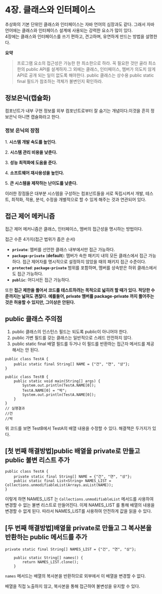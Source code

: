 # 4장. 클래스와 인터페이스
추상화의 기본 단위인 클래스와 인터페이스는 자바 언어의 심장과도 같다.
그래서 자바언어에는 클래스와 인터페이스 설계에 사용되는 강력한 요소가 많이 있다.
<br> 4장에는 클래스와 인터페이스를 쓰기 편하고, 견고하며, 유연하게 만드는 방법을 설명한다.


**요약** <br>
> 프로그램 요소의 접근성은 가능한 한 최소한으로 하라. 꼭 필요한 것만 골라 최소한의 public API를 설계하자.그 외에는 클래스, 인터페이스, 멤버가 의도치 않게 API로 공개 되는 일이 없도록 해야한다. public 클래스는 상수용 public static final 필드가 참조하는 객체가 불변인지 확인하라.




## 정보은닉(캡슐화)
  컴포넌트가 내부 구현 정보를 외부 컴포넌트로부터 잘 숨기는 개념이다.이것을 흔히 정보은닉 아니면 캡슐화라고 한다.


### 정보 은닉의 장점

1. **시스템 개발 속도를 높인다.**

2. **시스템 관리 비용을 낮춘다.**

3. **성능 최적화에 도움을 준다.**

4. **소프트웨어 재사용성을 높인다.**

5. **큰 시스템을 제작하는 난이도를 낮춘다.**

이러한 장점들은 대부분 시스템을 구성하는 컴포넌트들을 서로 독립시켜서 개발, 테스트, 최적화, 적용, 분석, 수정을 개별적으로 할 수 있게 해주는 것과 연관되어 있다.

## 접근 제어 메커니즘
접근 제어 메커니즘은 클래스, 인터페이스, 멤버의 접근성을 명시하는 방법이다.

접근 수준 4가지(접근 법위가 좁은 순서)

- **`private`**: 멤버를 선언한 클래스 내부에서만 접근 가능하다.
- **`package-private`** (**default**): 멤버가 속한 패키지 내의 모든 클래스에서 접근 가능하다. 접근 제어자를 명시적으로 설정하지 않았을 때의 패키지 접근 수준이다.
- **`protected`**: **`package-private`** 범위를 포함하며, 멤버를 상속받은 하위 클래스에서도 접근 가능하다.
- **`public`**: 어디서든 접근 가능하다.

또한 **접근 제한을 풀어서 코드를 테스트하려는 목적으로 넓히려 할 때가 있다. 적당한 수준까지는 넓혀도 괜찮다.  예를들어, private 멤버를 package-private 까지 풀어주는 것은 허용할 수 있지만, 그이상은 안된다.**

## public 클래스 주의점
1. public 클래스의 인스턴스 필드는 되도록 public이 아니어야 한다.
2. public 가변 필드를 갖는 클래스는 일반적으로 스레드 안전하지 않다.
3. public static final 배열 필드를 두거나 이 필드를 반환하는 접근자 메서드를 
제공해서는 안 된다.


```
public class TestA {
    public static final String[] NAME = {"건", "연", "상"};
}

public class TestB {
    public static void main(String[] args) {
        System.out.println(TestA.NAME[0]);
        TestA.NAME[0] = "박";
        System.out.println(TestA.NAME[0]);
    }
}
// 실행결과
//건
//박
```
위 코드를 보면 TestB에서 TestA의 배열 내용을 수정할 수 있다. 해결책은 두가지가 있다.

## [첫 번째 해결방법]public 배열을 private로 만들고 public 불변 리스트 추가
```
public class TestA {
    private static final String[] NAME = {"건", "연", "상"};
    public static final List<String> NAMES_LIST = Collections.unmodifiableList(Arrays.asList(NAME));
}
```
이렇게 하면 NAMES_LIST 는 `Collections.unmodifiableList` 메서드를 사용하여 변경할 수 없는 불변 리스트로 만들어진다. 이제 NAMES_LIST 를 통해 배열의 내용을 변경할 수 없게 된다. 따라서 NAMES_LIST를 사용하여 안전하게 값을 읽을 수 있다.

## [두 번째 해결방법]배열을 private로 만들고 그 복사본을 반환하는 public 메서드를 추가
```
private static final String[] NAMES_LIST = {"건", "연", "상"};

    public static String[] names() {
        return NAMES_LIST.clone();
    }
```
`names` 메서드는 배열의 복사본을 반환하므로 외부에서 이 배열을 변경할 수 없다. 

배열을 직접 노출하지 않고, 복사본을 통해 접근하여 불변성을 유지할 수 있다.


